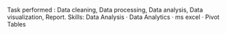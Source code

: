 Task performed : Data cleaning, Data processing, Data analysis, Data visualization, Report.
Skills: Data Analysis · Data Analytics · ms excel · Pivot Tables


